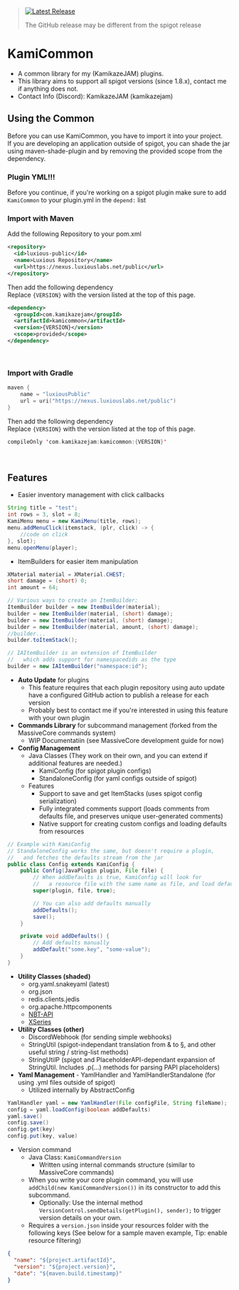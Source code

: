 &nbsp;
> <a href="https://github.com/Jake-Moore/KamiCommon/releases/latest"> <img alt="Latest Release" src="https://img.shields.io/endpoint?url=https://gist.githubusercontent.com/Jake-Moore/5dfd7c9bb8b81ae5867c81e9a77ee821/raw/test.json" /></a>
> 
> The GitHub release may be different from the spigot release

# KamiCommon

- A common library for my (KamikazeJAM) plugins.
- This library aims to support all spigot versions (since 1.8.x), contact me if anything does not.
-  Contact Info (Discord): KamikazeJAM (kamikazejam)


## Using the Common
Before you can use KamiCommon, you have to import it into your project.  
If you are developing an application outside of spigot, you can shade the jar using maven-shade-plugin and by removing the provided scope from the dependency.

### Plugin YML!!!
Before you continue, if you're working on a spigot plugin make sure to add `KamiCommon` to your plugin.yml in the `depend:` list

### Import with Maven
Add the following Repository to your pom.xml
```xml
<repository>
  <id>luxious-public</id>
  <name>Luxious Repository</name>
  <url>https://nexus.luxiouslabs.net/public</url>
</repository>
```
Then add the following dependency  
Replace `{VERSION}` with the version listed at the top of this page.
```xml
<dependency>
  <groupId>com.kamikazejam</groupId>
  <artifactId>kamicommon</artifactId>
  <version>{VERSION}</version>
  <scope>provided</scope>
</dependency>
```
&nbsp;
### Import with Gradle
```kotlin
maven {
    name = "luxiousPublic"
    url = uri("https://nexus.luxiouslabs.net/public")
}
```
Then add the following dependency  
Replace `{VERSION}` with the version listed at the top of this page.
```kotlin
compileOnly 'com.kamikazejam:kamicommon:{VERSION}'
```

&nbsp;
&nbsp;

## Features
- Easier inventory management with click callbacks
``` java
String title = "test";
int rows = 3, slot = 8;
KamiMenu menu = new KamiMenu(title, rows);
menu.addMenuClick(itemstack, (plr, click) -> {
    //code on click
}, slot);
menu.openMenu(player);
```
- ItemBuilders for easier item manipulation
``` java
XMaterial material = XMaterial.CHEST;
short damage = (short) 0;
int amount = 64;

// Various ways to create an ItemBuilder:
ItemBuilder builder = new ItemBuilder(material);
builder = new ItemBuilder(material, (short) damage);
builder = new ItemBuilder(material, (short) damage);
builder = new ItemBuilder(material, amount, (short) damage);
//builder...
builder.toItemStack();

// IAItemBuilder is an extension of ItemBuilder
//   which adds support for namespacedids as the type
builder = new IAItemBuilder("namespace:id");
```
- **Auto Update** for plugins
   - This feature requires that each plugin repository using auto update have a configured GitHub action to publish a release for each version
   - Probably best to contact me if you're interested in using this feature with your own plugin
- **Commands Library** for subcommand management (forked from the MassiveCore commands system)
  - WIP Documentatiin (see MassiveCore development guide for now)
- **Config Management**
  - Java Classes (They work on their own, and you can extend if additional features are needed.)
    - KamiConfig (for spigot plugin configs)
    - StandaloneConfig (for yaml configs outside of spigot)
  - Features
    - Support to save and get ItemStacks (uses spigot config serialization)
    - Fully integrated comments support (loads comments from defaults file, and preserves unique user-generated comments)
    - Native support for creating custom configs and loading defaults from resources
```java
// Example with KamiConfig 
// StandaloneConfig works the same, but doesn't require a plugin, 
//   and fetches the defaults stream from the jar
public class Config extends KamiConfig {
    public Config(JavaPlugin plugin, File file) {
        // When addDefaults is true, KamiConfig will look for
        //   a resource file with the same name as file, and load defaults
        super(plugin, file, true);

        // You can also add defaults manually
        addDefaults();
        save();
    }

    private void addDefaults() {
        // Add defaults manually
        addDefault("some.key", "some-value");
    }
}
```
- **Utility Classes (shaded)**
  - org.yaml.snakeyaml (latest)
  - org.json
  - redis.clients.jedis
  - org.apache.httpcomponents
  - [NBT-API](https://github.com/tr7zw/Item-NBT-API)
  - [XSeries](https://github.com/CryptoMorin/XSeries)
- **Utility Classes (other)**
  - DiscordWebhook (for sending simple webhooks)
  - StringUtil (spigot-independant translation from & to §, and other useful string / string-list methods)
  - StringUtilP (spigot and PlaceholderAPI-dependant expansion of StringUtil. Includes .p(...) methods for parsing PAPI placeholders)
- **Yaml Management** - YamlHandler and YamlHandlerStandalone (for using .yml files outside of spigot)
  - Utilized internally by AbstractConfig
``` java
YamlHandler yaml = new YamlHandler(File configFile, String fileName);
config = yaml.loadConfig(boolean addDefaults)
yaml.save()
config.save()
config.get(key)
config.put(key, value)
```
- Version command
   - Java Class: `KamiCommandVersion` 
     - Written using internal commands structure (similar to MassiveCore commands)
   - When you write your core plugin command, you will use `addChild(new KamiCommandVersion())` in its constructor to add this subcommand.
     - Optionally: Use the internal method `VersionControl.sendDetails(getPlugin(), sender);` to trigger version details on your own. 
   - Requires a `version.json` inside your resources folder with the following keys (See below for a sample maven example, Tip: enable resource filtering)
```json
{
  "name": "${project.artifactId}",
  "version": "${project.version}",
  "date": "${maven.build.timestamp}"
}
```
